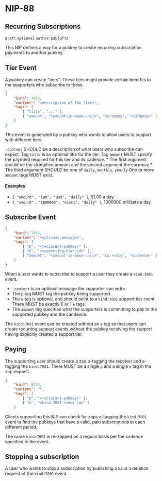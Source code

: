 NIP-88
======

Recurring Subscriptions
-----------------------

`draft` `optional` `author:pablof7z`

This NIP defines a way for a pubkey to create recurring subscription payments to another pubkey.

## Tier Event
A pubkey can create "tiers". These tiers might provide certain benefits to the supporters who subscribe to these.

```json
{
    "kind": 7002,
    "content": "<description of the tier>",
    "tags": [
        [ "title", "..." ],
        [ "amount", "<amount-in-base-unit>", "currency", "<cadence>" ]
    ]
}
```

This event is generated by a pubkey who wants to allow users to support with different tiers.

`.content` SHOULD be a description of what users who subscribe can expect.
Tag `title` is an optional title for the tier.
Tag `amount` MUST specify the payment required for this tier and its cadence.
    * The first argument should be the stringified amount and the second argument the currency
    * The third argument SHOULD be one of `daily`, `monthly`, `yearly`
One or more `amount` tags MUST exist.

#### Examples
* `[ "amount", "100", "usd", "daily" ]`, $1.00 a day.
* `[ "amount", "1000000", "msats", "daily" ]`, 1000000 millisats a day.

## Subscribe Event

```json
{
    "kind": 7001,
    "content": "<optional-message>",
    "tags": [
        [ "p", "<recipient-pubkey>" ],
        [ "e", "<supporting-tier-id>" ],
        [ "amount", "<amount-in-base-unit>", "currency", "<cadence>" ]
    ]
}
```

When a user wants to subscribe to support a user they create a `kind:7001` event.

* `.content` is an optional message the supporter can write.
* The `p` tag MUST tag the pubkey being supported.
* The `e` tag is optional, and should point to a `kind:7001` support tier event. There MUST be exactly 0 or 1 `e` tags.
* The `amount` tag specifies what the supporters is committing to pay to the supported pubkey and the candence.

The `kind:7001` event can be created without an `e` tag so that users can create recurring support events without the pubkey receiving the support having explicitly created a support tier.

## Paying
The supporting user should create a zap p-tagging the receiver and e-tagging the `kind:7001`. There MUST be a single `p` and a single `e` tag in the zap request.

```json
{
    "kind": 9734,
    "content": "",
    "tags": [
        [ "p", "<recipient-pubkey>" ],
        [ "e", "<kind-7001-event-id>" ]
    ]
```

Clients supporting this NIP can check for zaps e-tagging the `kind:7001` event to find the pubkeys that have a valid, paid subscriptions at each different period.

The same `kind:7001` is re-zapped on a regular basis per the cadence specified in the event.

## Stopping a subscription
A user who wants to stop a subscription by publishing a `kind:5` deletion request of the `kind:7001` event.
